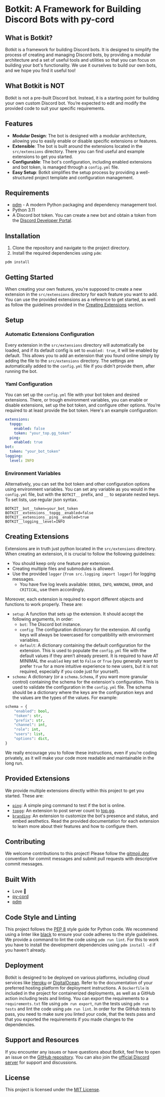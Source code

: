 # Botkit: A Framework for Building Discord Bots with py-cord

## What is Botkit?

Botkit is a framework for building Discord bots.
It is designed to simplify the process of creating and managing Discord bots,
by providing a modular architecture and a set of useful tools and utilities
so that you can focus on building your bot's functionality.
We use it ourselves to build our own bots, and we hope you find it useful too!

## What Botkit is NOT

Botkit is not a pre-built Discord bot. Instead, it is a starting point for building your own custom Discord bot. You’re expected to edit and modify the provided code to suit your specific requirements.

## Features

- **Modular Design**: The bot is designed with a modular architecture, allowing you to easily enable or disable specific extensions or features.
- **Extensible**: The bot is built around the extensions located in the `src/extensions` directory. There you can find useful and example extensions to get you started.
- **Configurable**: The bot's configuration, including enabled extensions and bot token, is managed through a `config.yml` file.
- **Easy Setup**: Botkit simplifies the setup process by providing a well-structured project template and configuration management.

## Requirements

- [pdm](https://pdm-project.org/en/latest/) - A modern Python packaging and dependency management tool.
- Python 3.11
- A Discord bot token. You can create a new bot and obtain a token from the [Discord Developer Portal](https://discord.com/developers/applications).

## Installation

1. Clone the repository and navigate to the project directory.
2. Install the required dependencies using `pdm`:

```
pdm install
```

## Getting Started
When creating your own features, you’re supposed to create a new extension in the `src/extensions` directory for each feature you want to add.
You can use the provided extensions as a reference to get started, as well as follow the guidelines provided in the [Creating Extensions](#creating-extensions) section.

## Setup

### Automatic Extensions Configuration
Every extension in the `src/extensions` directory will automatically be loaded,
and if its default config is set to `enabled: true`, it will be enabled by default.
This allows you to add an extension that you found online simply by adding the file to the `src/extensions` directory.
The settings are automatically added to the `config.yml` file if you didn't provide them, after running the bot.

### Yaml Configuration
You can set up the `config.yml` file with your bot token and desired extensions. There, or trough environment variables, you can enable or disable extensions, set up the bot token, and configure other options.
You’re required to at least provide the bot token. Here's an example configuration:

```yaml
extensions:
  topgg:
    enabled: false
    token: "your_top.gg_token"
  ping:
    enabled: true
bot:
  token: "your_bot_token"
logging:
  level: INFO
```

### Environment Variables
Alternatively, you can set the bot token and other configuration options using environment variables. You can set any variable as you would in the `config.yml` file, but with the `BOTKIT__` prefix, and `__` to separate nested keys. To set lists, use regular json syntax.
```env
BOTKIT__bot__token=your_bot_token
BOTKIT__extensions__topgg__enabled=false
BOTKIT__extensions__ping__enabled=true
BOTKIT__logging__level=INFO
```

## Creating Extensions

Extensions are in truth just python located in the `src/extensions` directory.
When creating an extension, it is crucial to follow the following guidelines:
- You should keep only one feature per extension.
- Creating multiple files and submodules is allowed.
- Use the provided `logger` (`from src.logging import logger`) for logging messages.
  - You have five log levels available: `DEBUG`, `INFO`, `WARNING`, `ERROR`, and `CRITICAL`, use them accordingly.

Moreover, each extension is required to export different objects and functions to work properly. These are:
- `setup`: A function that sets up the extension. It should accept the following arguments, in order:
  - `bot`: The Discord bot instance.
  - `config`: The configuration dictionary for the extension. All config keys will always be lowercased for compatibility with environment variables.
  - `default`: A dictionary containing the default configuration for the extension. This is used to populate the `config.yml` file with the default values if they aren’t already present. It is required to have AT MINIMAL the `enabled` key set to `False` or `True` (you generally want to prefer `True` for a more intuitive experience to new users, but it is not required, especially if you code just for yourself).
- `schema`: A dictionary (or a `schema.Schema`, if you want more granular control) containing the schema for the extension's configuration. This is used to validate the configuration in the `config.yml` file. The schema should be a dictionary where the keys are the configuration keys and the values are the types of the values. For example:
```python
schema = {
    "enabled": bool,
    "token": str,
    "prefix": str,
    "channel": int,
    "role": int,
    "users": list,
    "options": dict,
}
```
We really encourage you to follow these instructions, even if you’re coding privately, as it will make your code more readable and maintainable in the long run.


## Provided Extensions
We provide multiple extensions directly within this project to get you started. These are:
- [`ping`](src/extensions/readme.md): A simple ping command to test if the bot is online. 
- [`topgg`](src/extensions/readme.md): An extension to post server count to [top.gg](https://top.gg/).
- [`branding`](src/extensions/readme.md): An extension to customize the bot's presence and status, and embed aesthetics.
Read the provided documentation for each extension to learn more about their features and how to configure them.

## Contributing

We welcome contributions to this project! Please follow the [gitmoji.dev](https://gitmoji.dev) convention for commit messages and submit pull requests with descriptive commit messages.

## Built With

- Love :yellow_heart:
- [py-cord](https://github.com/Pycord-Development/pycord)
- [pdm](https://pdm-project.org/en/latest/)

## Code Style and Linting

This project follows the [PEP 8](https://www.python.org/dev/peps/pep-0008/) style guide for Python code. We recommend using a linter like [black](https://github.com/psf/black) to ensure your code adheres to the style guidelines.
We provide a command to lint the code using `pdm run lint`. For this to work you have to install the development dependencies using `pdm install -d` if you haven't already.

## Deployment

Botkit is designed to be deployed on various platforms, including cloud services like [Heroku](https://www.heroku.com/) or [DigitalOcean](https://www.digitalocean.com/). Refer to the documentation of your preferred hosting platform for deployment instructions.
A `Dockerfile` is included in the project for containerized deployments, as well as a GitHub action including tests and linting.
You can export the requirements to a `requirements.txt` file using `pdm run export`, run the tests using `pdm run tests` and lint the code using `pdm run lint`.
In order for the GitHub tests to pass, you need to make sure you linted your code, that the tests pass and that you exported the requirements if you made changes to the dependencies.

## Support and Resources

If you encounter any issues or have questions about Botkit, feel free to open an issue on the [GitHub repository](https://github.com/nicebots-xyz/botkit). You can also join the [official Discord server](https://paill.at/OjTuQ) for support and discussions.

## License

This project is licensed under the [MIT License](LICENSE).
